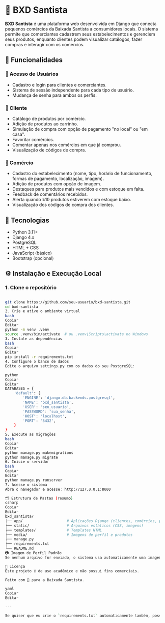 # 🏪 BXD Santista

**BXD Santista** é uma plataforma web desenvolvida em Django que conecta pequenos comércios da Baixada Santista a consumidores locais. O sistema permite que comerciantes cadastrem seus estabelecimentos e gerenciem seus produtos, enquanto clientes podem visualizar catálogos, fazer compras e interagir com os comércios.

## 🚀 Funcionalidades

### 👥 Acesso de Usuários
- Cadastro e login para clientes e comerciantes.
- Sistema de sessão independente para cada tipo de usuário.
- Mudança de senha para ambos os perfis.

### 🛒 Cliente
- Catálogo de produtos por comércio.
- Adição de produtos ao carrinho.
- Simulação de compra com opção de pagamento "no local" ou "em casa".
- Favoritar comércios.
- Comentar apenas nos comércios em que já comprou.
- Visualização de códigos de compra.

### 🏪 Comércio
- Cadastro do estabelecimento (nome, tipo, horário de funcionamento, formas de pagamento, localização, imagem).
- Adição de produtos com opção de imagem.
- Destaques para produtos mais vendidos e com estoque em falta.
- Feedback de comentários recebidos.
- Alerta quando ≥10 produtos estiverem com estoque baixo.
- Visualização dos códigos de compra dos clientes.

## 🧰 Tecnologias

- Python 3.11+
- Django 4.x
- PostgreSQL
- HTML + CSS
- JavaScript (básico)
- Bootstrap (opcional)

## ⚙️ Instalação e Execução Local

### 1. Clone o repositório
```bash

git clone https://github.com/seu-usuario/bxd-santista.git
cd bxd-santista
2. Crie e ative o ambiente virtual
bash
Copiar
Editar
python -m venv .venv
source .venv/bin/activate  # ou .venv\Scripts\activate no Windows
3. Instale as dependências
bash
Copiar
Editar
pip install -r requirements.txt
4. Configure o banco de dados
Edite o arquivo settings.py com os dados do seu PostgreSQL:

python
Copiar
Editar
DATABASES = {
    'default': {
        'ENGINE': 'django.db.backends.postgresql',
        'NAME': 'bxd_santista',
        'USER': 'seu_usuario',
        'PASSWORD': 'sua_senha',
        'HOST': 'localhost',
        'PORT': '5432',
    }
}
5. Execute as migrações
bash
Copiar
Editar
python manage.py makemigrations
python manage.py migrate
6. Inicie o servidor
bash
Copiar
Editar
python manage.py runserver
7. Acesse o sistema
Abra o navegador e acesse: http://127.0.0.1:8000

🗂️ Estrutura de Pastas (resumo)
csharp
Copiar
Editar
bxd_santista/
├── app/                    # Aplicações Django (clientes, comércios, produtos, etc.)
├── static/                 # Arquivos estáticos (CSS, imagens)
├── templates/              # Templates HTML
├── media/                  # Imagens de perfil e produtos
├── manage.py
├── requirements.txt
└── README.md
📷 Imagem de Perfil Padrão
Se nenhum arquivo for enviado, o sistema usa automaticamente uma imagem de perfil padrão.

📃 Licença
Este projeto é de uso acadêmico e não possui fins comerciais.

Feito com 💙 para a Baixada Santista.

yaml
Copiar
Editar

---

Se quiser que eu crie o `requirements.txt` automaticamente também, posso gerar para você. Deseja isso?








